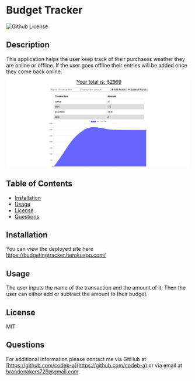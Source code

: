# Budget Tracker

![Github License](https://img.shields.io/badge/License-MIT-yellow.svg)

## Description

This application helps the user keep track of their purchases weather they are online or offline. If the user goes offline their entries will be added once they come back online.

![](images/budgetpic.png)

## Table of Contents

- [Installation](#Installation)
- [Usage](#Usage)
- [License](#License)
- [Questions](#Questions)

## Installation

You can view the deployed site here https://budgetingtracker.herokuapp.com/

## Usage

The user inputs the name of the transaction and the amount of it. Then the user can either add or subtract the amount to their budget.

## License

MIT

## Questions

For additional information please contact me via GitHub at [https://github.com/codeb-a](https://github.com/codeb-a) or via email at [brandonakers729@gmail.com](mailto:brandonakers729@gmail.com?subject=[GitHub]%README%Generator).

